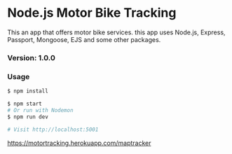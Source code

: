 # Node.js Motor Bike Tracking

This an app that offers motor bike services. 
this app uses Node.js, Express, Passport, Mongoose, EJS and some other packages.

### Version: 1.0.0

### Usage

```sh
$ npm install
```

```sh
$ npm start
# Or run with Nodemon
$ npm run dev

# Visit http://localhost:5001


```
https://motortracking.herokuapp.com/maptracker
